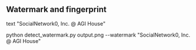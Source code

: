 ## Watermark and fingerprint



text "SocialNetwork0, Inc. @ AGI House"

  python detect_watermark.py output.png --watermark "SocialNetwork0, Inc. @ AGI House"
